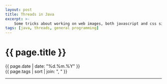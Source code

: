 ```yaml
---
layout: post
title: Threads in Java
excerpt: >-
    Some tricks about working on web images, both javascript and css sides.
tags: [java, threads, general programming]
---
```


# {{ page.title }}

<div class="post_date">{{ page.date | date: "%d.%m.%Y" }}</div>
<div class="post_tags">{{ page.tags | sort | join: ", " }}</div>

***

